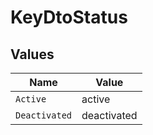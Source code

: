 # KeyDtoStatus


## Values

| Name          | Value         |
| ------------- | ------------- |
| `Active`      | active        |
| `Deactivated` | deactivated   |